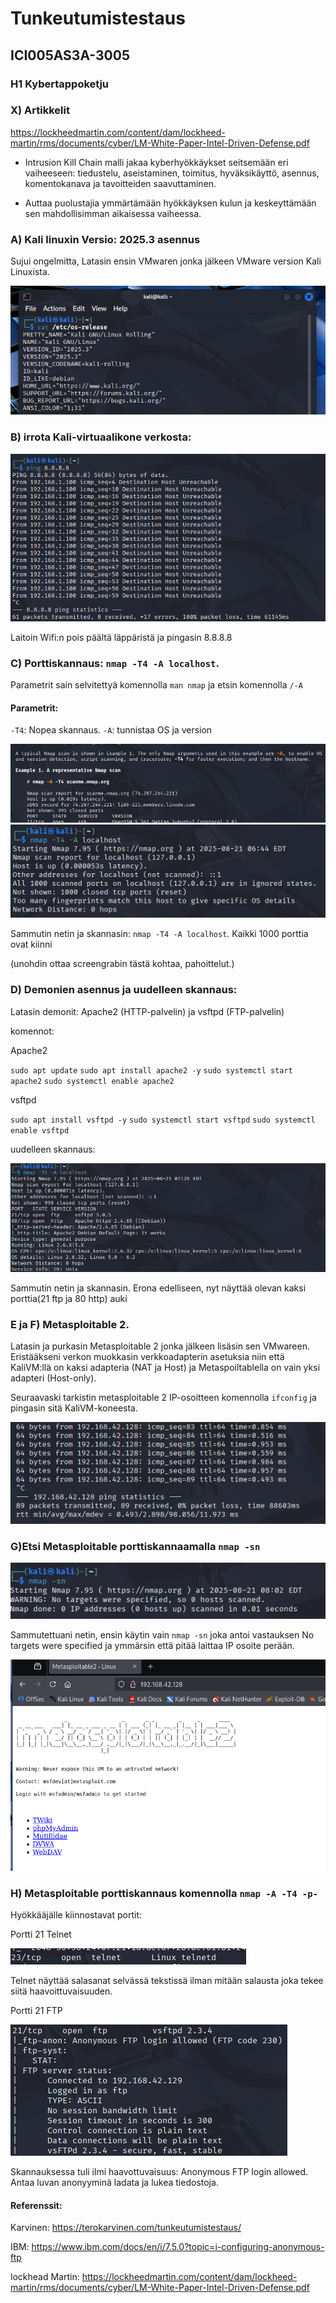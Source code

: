 # Tunkeutumistestaus

## ICI005AS3A-3005
### H1 Kybertappoketju

### X) Artikkelit

https://lockheedmartin.com/content/dam/lockheed-martin/rms/documents/cyber/LM-White-Paper-Intel-Driven-Defense.pdf

- Intrusion Kill Chain malli jakaa kyberhyökkäykset seitsemään eri vaiheeseen: tiedustelu, aseistaminen, toimitus, hyväksikäyttö, asennus, komentokanava ja tavoitteiden saavuttaminen.

- Auttaa puolustajia ymmärtämään hyökkäyksen kulun ja keskeyttämään sen mahdollisimman aikaisessa vaiheessa.


### A) Kali linuxin Versio: 2025.3 asennus

Sujui ongelmitta, Latasin ensin VMwaren jonka jälkeen VMware version Kali Linuxista.

![kuva1](/H1/kuvat/kuva1.png)

### B) irrota Kali-virtuaalikone verkosta:

![kuva1](/H1/kuvat/kuva2.png)

Laitoin Wifi:n pois päältä läppäristä ja pingasin 8.8.8.8
### C) Porttiskannaus: `nmap -T4 -A localhost`. 

Parametrit sain selvitettyä komennolla `man nmap` ja etsin komennolla `/-A` 
#### Parametrit:
`-T4`: Nopea skannaus. `-A`: tunnistaa OS ja version

![kuva1](/H1/kuvat/kuva4.png)
![kuva1](/H1/kuvat/kuva3.png)

Sammutin netin ja skannasin:  `nmap -T4 -A localhost`. Kaikki 1000 porttia ovat kiinni

(unohdin ottaa screengrabin tästä kohtaa, pahoittelut.)

### D) Demonien asennus ja uudelleen skannaus: 
Latasin demonit: Apache2 (HTTP-palvelin) ja vsftpd (FTP-palvelin) 

komennot:

Apache2 

`sudo apt update`
`sudo apt install apache2 -y`
`sudo systemctl start apache2`
`sudo systemctl enable apache2` 

vsftpd 

`sudo apt install vsftpd -y`
`sudo systemctl start vsftpd`
`sudo systemctl enable vsftpd`

uudelleen skannaus:

![kuva1](/H1/kuvat/kuva5.png)

Sammutin netin ja skannasin. Erona edelliseen, nyt näyttää olevan kaksi porttia(21 ftp ja 80 http) auki 

### E ja F) Metasploitable 2.

Latasin ja purkasin Metasploitable 2 jonka jälkeen lisäsin sen VMwareen. Eristääkseni verkon muokkasin verkkoadapterin asetuksia niin että KaliVM:llä on kaksi adapteria (NAT ja Host) ja Metaspoiltablella on vain yksi adapteri (Host-only). 

Seuraavaski tarkistin metasploitable 2 IP-osoitteen komennolla `ifconfig`  ja pingasin sitä KaliVM-koneesta.

![kuva1](/H1/kuvat/kuva6.png)

### G)Etsi Metasploitable porttiskannaamalla `nmap -sn`

![kuva1](/H1/kuvat/kuva7.png)

Sammutettuani netin, ensin käytin vain `nmap -sn` joka antoi vastauksen No targets were specified ja ymmärsin että pitää laittaa IP osoite perään. 

![kuva1](/H1/kuvat/Kuva8.png)

### H) Metasploitable porttiskannaus komennolla `nmap -A -T4 -p-` 

Hyökkääjälle kiinnostavat portit:

Portti 21 Telnet

![kuva1](/H1/kuvat/kuva9.png)

Telnet näyttää salasanat selvässä tekstissä ilman mitään salausta joka tekee siitä haavoittuvaisuuden.

Portti 21 FTP

![kuva1](/H1/kuvat/kuva10.png)

Skannauksessa tuli ilmi haavottuvaisuus: Anonymous FTP login allowed. Antaa luvan anonyyminä ladata ja lukea tiedostoja.


#### Referenssit: 

Karvinen: https://terokarvinen.com/tunkeutumistestaus/

IBM: https://www.ibm.com/docs/en/i/7.5.0?topic=i-configuring-anonymous-ftp

lockhead Martin: https://lockheedmartin.com/content/dam/lockheed-martin/rms/documents/cyber/LM-White-Paper-Intel-Driven-Defense.pdf






